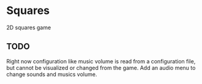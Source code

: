 # Squares

2D squares game

## TODO

Right now configuration like music volume is read from a configuration file, but cannot be visualized or changed from the game. Add an audio menu to change sounds and musics volume.


